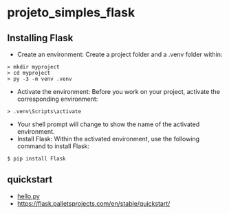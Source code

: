 # projeto_simples_flask

## Installing Flask
- Create an environment: Create a project folder and a .venv folder within:


```
> mkdir myproject
> cd myproject
> py -3 -m venv .venv
```

- Activate the environment: Before you work on your project, activate the corresponding environment:


`> .venv\Scripts\activate`

- Your shell prompt will change to show the name of the activated environment.
- Install Flask: Within the activated environment, use the following command to install Flask:

`$ pip install Flask`

## quickstart
- [hello.py](myproject/hello.py)
- https://flask.palletsprojects.com/en/stable/quickstart/


